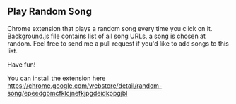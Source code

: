 ## Play Random Song

Chrome extension that plays a random song every time you click on it. Background.js file contains list of all song URLs, a song is chosen at random. Feel free to send me a pull request if you'd like to add songs to this list.

Have fun!

You can install the extension here https://chrome.google.com/webstore/detail/random-song/epeedgbmcfklcjnefkjpgdeidkppgjbl
